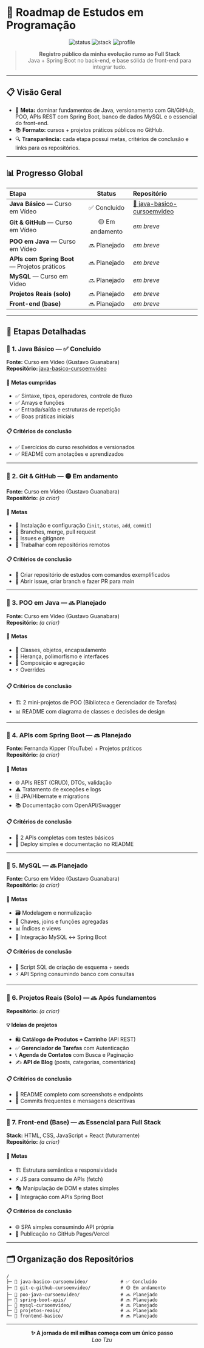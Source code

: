 # 🚀 Roadmap de Estudos em Programação

<div align="center">

![status](https://img.shields.io/badge/status-em%20andamento-yellow)
![stack](https://img.shields.io/badge/foco-Java%20%7C%20Spring%20Boot%20%7C%20MySQL-blue)
![profile](https://img.shields.io/badge/github-arthurronaldodasilvaa--commits-black)

> **Registro público da minha evolução rumo ao Full Stack**  
> Java + Spring Boot no back-end, e base sólida de front-end para integrar tudo.

</div>

---

## 📋 Visão Geral

- 🎯 **Meta:** dominar fundamentos de Java, versionamento com Git/GitHub, POO, APIs REST com Spring Boot, banco de dados MySQL e o essencial do front-end.
- 📚 **Formato:** cursos + projetos práticos públicos no GitHub.
- 🔍 **Transparência:** cada etapa possui metas, critérios de conclusão e links para os repositórios.

---

## 📊 Progresso Global

| Etapa | Status | Repositório |
|:------|:------:|:------------|
| **Java Básico** — Curso em Vídeo | ✅ Concluído | [🔗 java-basico-cursoemvideo](https://github.com/arthurronaldodasilvaa-commits/java-basico-cursoemvideo) |
| **Git & GitHub** — Curso em Vídeo | 🟡 Em andamento | *em breve* |
| **POO em Java** — Curso em Vídeo | 🔜 Planejado | *em breve* |
| **APIs com Spring Boot** — Projetos práticos | 🔜 Planejado | *em breve* |
| **MySQL** — Curso em Vídeo | 🔜 Planejado | *em breve* |
| **Projetos Reais (solo)** | 🔜 Planejado | *em breve* |
| **Front-end (base)** | 🔜 Planejado | *em breve* |

---

## 🧭 Etapas Detalhadas

### 📘 1. Java Básico — ✅ Concluído
**Fonte:** Curso em Vídeo (Gustavo Guanabara)  
**Repositório:** [java-basico-cursoemvideo](https://github.com/arthurronaldodasilvaa-commits/java-basico-cursoemvideo)

#### 🎯 Metas cumpridas
- ✅ Sintaxe, tipos, operadores, controle de fluxo
- ✅ Arrays e funções
- ✅ Entrada/saída e estruturas de repetição
- ✅ Boas práticas iniciais

#### 📋 Critérios de conclusão
- ✅ Exercícios do curso resolvidos e versionados
- ✅ README com anotações e aprendizados

---

### 📙 2. Git & GitHub — 🟡 Em andamento
**Fonte:** Curso em Vídeo (Gustavo Guanabara)  
**Repositório:** *(a criar)*

#### 🎯 Metas
- 📝 Instalação e configuração (`init`, `status`, `add`, `commit`)
- 🌿 Branches, merge, pull request
- 🐛 Issues e gitignore
- 🔄 Trabalhar com repositórios remotos

#### 📋 Critérios de conclusão
- 📁 Criar repositório de estudos com comandos exemplificados
- 🔀 Abrir issue, criar branch e fazer PR para main

---

### 📗 3. POO em Java — 🔜 Planejado
**Fonte:** Curso em Vídeo (Gustavo Guanabara)  
**Repositório:** *(a criar)*

#### 🎯 Metas
- 🧩 Classes, objetos, encapsulamento
- 🔄 Herança, polimorfismo e interfaces
- 🧱 Composição e agregação
- ⚡ Overrides

#### 📋 Critérios de conclusão
- 🏗️ 2 mini-projetos de POO (Biblioteca e Gerenciador de Tarefas)
- 📊 README com diagrama de classes e decisões de design

---

### 📕 4. APIs com Spring Boot — 🔜 Planejado
**Fonte:** Fernanda Kipper (YouTube) + Projetos práticos  
**Repositório:** *(a criar)*

#### 🎯 Metas
- 🌐 APIs REST (CRUD), DTOs, validação
- ⚠️ Tratamento de exceções e logs
- 🗄️ JPA/Hibernate e migrations
- 📚 Documentação com OpenAPI/Swagger

#### 📋 Critérios de conclusão
- 🔌 2 APIs completas com testes básicos
- 🚀 Deploy simples e documentação no README

---

### 📒 5. MySQL — 🔜 Planejado
**Fonte:** Curso em Vídeo (Gustavo Guanabara)  
**Repositório:** *(a criar)*

#### 🎯 Metas
- 🗃️ Modelagem e normalização
- 🔑 Chaves, joins e funções agregadas
- 📊 Índices e views
- 🔄 Integração MySQL ↔ Spring Boot

#### 📋 Critérios de conclusão
- 📝 Script SQL de criação de esquema + seeds
- ⚡ API Spring consumindo banco com consultas

---

### 🚀 6. Projetos Reais (Solo) — 🔜 Após fundamentos
**Repositório:** *(a criar)*

#### 💡 Ideias de projetos
- 🛍️ **Catálogo de Produtos + Carrinho** (API REST)
- ✅ **Gerenciador de Tarefas** com Autenticação
- 📞 **Agenda de Contatos** com Busca e Paginação
- ✍️ **API de Blog** (posts, categorias, comentários)

#### 📋 Critérios de conclusão
- 📖 README completo com screenshots e endpoints
- 🔄 Commits frequentes e mensagens descritivas

---

### 🎨 7. Front-end (Base) — 🔜 Essencial para Full Stack
**Stack:** HTML, CSS, JavaScript + React (futuramente)  
**Repositório:** *(a criar)*

#### 🎯 Metas
- 🏗️ Estrutura semântica e responsividade
- ⚡ JS para consumo de APIs (fetch)
- 🎭 Manipulação de DOM e states simples
- 🔗 Integração com APIs Spring Boot

#### 📋 Critérios de conclusão
- 🌐 SPA simples consumindo API própria
- 🚀 Publicação no GitHub Pages/Vercel

---

## 🗂️ Organização dos Repositórios

```text
/
├─ 📁 java-basico-cursoemvideo/            # ✅ Concluído
├─ 📁 git-e-github-cursoemvideo/           # 🟡 Em andamento  
├─ 📁 poo-java-cursoemvideo/               # 🔜 Planejado
├─ 📁 spring-boot-apis/                    # 🔜 Planejado
├─ 📁 mysql-cursoemvideo/                  # 🔜 Planejado
├─ 📁 projetos-reais/                      # 🔜 Planejado
└─ 📁 frontend-basico/                     # 🔜 Planejado
```

---

<div align="center">

**✨ A jornada de mil milhas começa com um único passo**  
*Lao Tzu*
